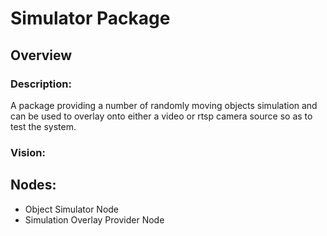 # Simulator Package

## Overview

### Description: 

A package providing a number of randomly moving objects simulation and can be used to overlay onto either a video or rtsp camera source so as to test the system.

### Vision: 


## Nodes:

- Object Simulator Node
- Simulation Overlay Provider Node
